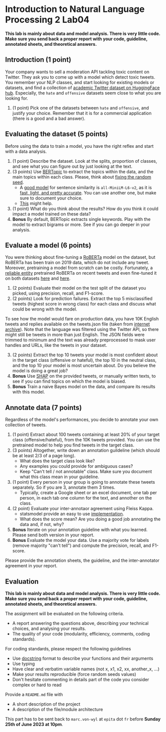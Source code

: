 # Introduction to Natural Language Processing 2 Lab04

**This lab is mainly about data and model analysis. There is very little code. Make sure you send back a proper report with your code, guideline, annotated sheets, and theoretical answers.**

## Introduction (1 point)

Your company wants to sell a moderation API tackling toxic content on Twitter. They ask you to come up with a model which detect toxic tweets. You remember your NLP classes, and start looking for existing models or datasets, and find a collection of [academic Twitter dataset on HuggingFace hub](https://huggingface.co/datasets/tweet_eval). Especially, the `hate` and `offensive` datasets seem close to what you are looking for.

1. (1 point) Pick one of the datasets between `hate` and `offensive`, and justify your choice. Remember that it is for a commercial application (there is a good and a bad answer).

## Evaluating the dataset (5 points)

Before using the data to train a model, you have the right reflex and start with a data analysis.

1. (1 point) Describe the dataset. Look at the splits, proportion of classes, and see what you can figure out by just looking at the text.
2. (3 points) Use [BERTopic](https://github.com/MaartenGr/BERTopic) to extract the topics within the data, and the main topics within each class. Please, think about [fixing the random seed](https://stackoverflow.com/questions/71320201/how-to-fix-random-seed-for-bertopic).
    * A [good model](https://github.com/MaartenGr/BERTopic#embedding-models) for sentence similarity is `all-MiniLM-L6-v2`, as it is [fast, light, and pretty accurate](https://www.sbert.net/docs/pretrained_models.html). You can use another one, but make sure to document your choice.
    * [This](https://maartengr.github.io/BERTopic/api/plotting/topics_per_class.html) might help.
3. (1 point) What do you think about the results? How do you think it could impact a model trained on these data?
4. **Bonus** By default, BERTopic extracts single keywords. Play with the model to extract bigrams or more. See if you can go deeper in your analysis.

## Evaluate a model (6 points)

You were thinking about fine-tuning a [RoBERTa](https://arxiv.org/abs/1907.11692) model on the dataset, but RoBERTa has been train on 2019 data, which do not include any tweet. Moreover, pretraining a model from scratch can be costly. Fortunately, a [reliable entity](https://github.com/cardiffnlp) pretrained RoBERTa on recent tweets and even fine-tuned it on both datasets [here](https://huggingface.co/cardiffnlp/twitter-roberta-base-offensive?text=I+like+you.+I+love+you) and [here](https://huggingface.co/cardiffnlp/twitter-roberta-base-hate?text=I+like+you.+I+love+you).

1. (2 points) Evaluate their model on the test split of the dataset you picked, using precision, recall, and F1-score.
2. (2 points) Look for prediction failures. Extract the top 5 misclassified tweets (highest score in wrong class) for each class and discuss what could be wrong with the model.

To see how the model would fare on production data, you have 10K English tweets and replies available on the tweets.json file (taken from [internet archive](https://archive.org/details/archiveteam-twitter-stream-2021-07)). Note that the language was filtered using the Twitter API, so there might still be tweets in more than just English. The JSON fields were trimmed to minimum and the text was already preprocessed to mask user handles and URLs, like the tweets in your dataset.

3. (2 points) Extract the top 10 tweets your model is most confident about in the target class (offensive or hateful), the top 10 in the neutral class, and the top 10 your model is most uncertain about. Do you believe the model is doing a great job?
4. **Bonus** Use [SHAP](https://github.com/slundberg/shap/tree/45b85c1837283fdaeed7440ec6365a886af4a333#natural-language-example-transformers) on the provided tweets, or manually written texts, to see if you can find topics on which the model is biased.
5. **Bonus** Train a naive Bayes model on the data, and compare its results with this model.

## Annotate data (7 points)

Regardless of the model's performances, you decide to annotate your own collection of tweets.

1. (1 point) Extract about 100 tweets containing at least 20% of your target class (offensive/hateful), from the 10K tweets provided. You can use the pretrained model to help you find tweets in the target class.
2. (3 points) Altogether, write down an annotation guildeline (which should be at least 2/3 of a page long).
    * What does the target class look like?
    * Any examples you could provide for ambiguous cases?
    * Keep "Can't tell / not annotable" class. Make sure you document what this class mean in your guideline.
3. (1 point) Every person in your group is going to annotate these tweets separately. So if you are 3, annotate them 3 times.
    * Typically, create a Google sheet or an excel document, one tab per person, in each tab one column for the text, and annother on the class.
4. (2 point) Evaluate your inter-annotaor agreement using Fleiss Kappa.
    * statsmodel provide an easy to use [implementation](https://www.statsmodels.org/stable/generated/statsmodels.stats.inter_rater.fleiss_kappa.html#statsmodels.stats.inter_rater.fleiss_kappa).
    * What does the score mean? Are you doing a good job annotating the data and, if not, why?
5. **Bonus** Iterate on your annotation guideline with what you learned. Please send both version in your report.
6. **Bonus** Evaluate the model your data. Use a majority vote for labels (remove majority "can't tell") and compute the precision, recall, and F1-score.

Please provide the annotation sheets, the guideline, and the inter-annotator agreement in your report.

## Evaluation

**This lab is mainly about data and model analysis. There is very little code. Make sure you send back a proper report with your code, guideline, annotated sheets, and theoretical answers.**

The assignment will be evaluated on the following criteria.
* A report answering the questions above, describing your technical choices, and analysing your results.
* The quality of your code (modularity, efficiency, comments, coding standards).

For coding standards, please respect the following guidelines
* Use [docstring](https://www.programiz.com/python-programming/docstrings) format to describe your functions and their arguments
* Use typing
* Have clear and verbatim variable names (not x, x1, x2, xx, another_x, ...)
* Make your results reproducible (force random seeds values)
* Don't hesitate commenting in details part of the code you consider complex or hard to read

Provide a `README.md` file with 
* A short description of the project
* A description of the file/module architecture

This part has to be sent back to `marc.von-wyl` at `epita` dot `fr` before **Sunday 25th of June 2023 at 10pm**.

